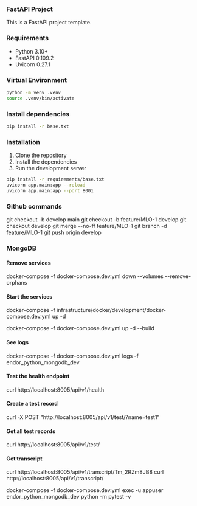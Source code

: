 ### FastAPI Project

This is a FastAPI project template. 

### Requirements

- Python 3.10+
- FastAPI 0.109.2
- Uvicorn 0.27.1


### Virtual Environment

```bash
python -m venv .venv
source .venv/bin/activate
```

### Install dependencies

```bash
pip install -r base.txt
```

### Installation

1. Clone the repository
2. Install the dependencies
3. Run the development server

```bash
pip install -r requirements/base.txt
uvicorn app.main:app --reload
uvicorn app.main:app --port 8001
```

### Github commands

git checkout -b develop main
git checkout -b feature/MLO-1 develop
git checkout develop
git merge --no-ff feature/MLO-1
git branch -d feature/MLO-1
git push origin develop


### MongoDB

#### Remove services
docker-compose -f docker-compose.dev.yml down --volumes --remove-orphans

#### Start the services
docker-compose -f infrastructure/docker/development/docker-compose.dev.yml up -d

docker-compose -f docker-compose.dev.yml up -d --build

#### See logs
docker-compose -f docker-compose.dev.yml logs -f endor_python_mongodb_dev



#### Test the health endpoint
curl http://localhost:8005/api/v1/health

#### Create a test record
curl -X POST "http://localhost:8005/api/v1/test/?name=test1"

#### Get all test records
curl http://localhost:8005/api/v1/test/


#### Get transcript
curl http://localhost:8005/api/v1/transcript/Tm_2RZm8JB8
curl http://localhost:8005/api/v1/transcript/

docker-compose -f docker-compose.dev.yml exec -u appuser endor_python_mongodb_dev python -m pytest -v